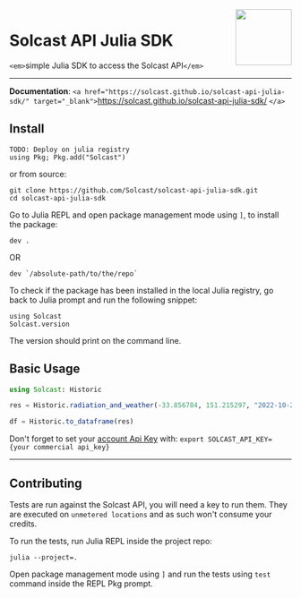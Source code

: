 <img src="https://github.com/Solcast/solcast-api-python-sdk/blob/main/docs/img/logo.png?raw=true" width="100" align="right">

# Solcast API Julia SDK

`<em>`simple Julia SDK to access the Solcast API`</em>`

---

**Documentation**: `<a href="https://solcast.github.io/solcast-api-julia-sdk/" target="_blank">`https://solcast.github.io/solcast-api-julia-sdk/ `</a>`

## Install

```commandline
TODO: Deploy on julia registry
using Pkg; Pkg.add("Solcast")
```

or from source:

```commandline
git clone https://github.com/Solcast/solcast-api-julia-sdk.git
cd solcast-api-julia-sdk
```

Go to Julia REPL and open package management mode using `]`, to install the package:

```
dev .
```

OR

```
dev `/absolute-path/to/the/repo`
```

To check if the package has been installed in the local Julia registry, go back to Julia prompt and run the following snippet:

```
using Solcast
Solcast.version
```

The version should print on the command line.

## Basic Usage

```julia
using Solcast: Historic

res = Historic.radiation_and_weather(-33.856784, 151.215297, "2022-10-25T14:45:00.000Z"; output_parameters=["air_temp"], duration="P1D")

df = Historic.to_dataframe(res)
```

Don't forget to set your [account Api Key](https://toolkit.solcast.com.au/register) with:
``export SOLCAST_API_KEY={your commercial api_key}``

---

## Contributing

Tests are run against the Solcast API, you will need a key to run them.
They are executed on `unmetered locations` and as such won't consume your credits.

To run the tests, run Julia REPL inside the project repo:

```
julia --project=.
```

Open package management mode using `]` and run the tests using `test` command inside the REPL Pkg prompt.
